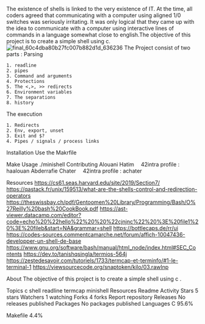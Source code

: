 The existence of shells is linked to the very existence of IT. At the time, all coders agreed that communicating with a computer using aligned 1/0 switches was seriously irritating. It was only logical that they came up with the idea to communicate with a computer using interactive lines of commands in a language somewhat close to english.The objective of this project is to create a simple shell using c.
![final_60c4dba80b27fc007b882d1d_636236](https://github.com/user-attachments/assets/7de51d39-96a7-4ab3-a545-8b801a520c8a)
The Project consist of two parts :
Parsing

    1. readline
    2. pipes
    3. Command and arguments
    4. Protections
    5. The <,>, >> redirects
    6. Environment variables
    7. The separations
    8. history
The execution

    1. Redirects
    2. Env, export, unset
    3. Exit and $?
    4. Pipes / signals / process links 
Installation
Use the Makrfile

Make
Usage
./minishell
Contributing
Alouani Hatim
 42intra profile : haalouan
Abderrafie Chater
 42intra profile : achater


Resources
https://cs61.seas.harvard.edu/site/2019/Section7/
https://qastack.fr/unix/159513/what-are-the-shells-control-and-redirection-operators
https://theswissbay.ch/pdf/Gentoomen%20Library/Programming/Bash/O%27Reilly%20bash%20CookBook.pdf
https://ast-viewer.datacamp.com/editor?code=echo%20%22hello%22%20%20%22cjnjnc%22%20%3E%20file1%20%3E%20fileb&start=NA&grammar=shell
https://bottlecaps.de/rr/ui
https://codes-sources.commentcamarche.net/forum/affich-10047436-developper-un-shell-de-base
https://www.gnu.org/software/bash/manual/html_node/index.html#SEC_Contents
https://dev.to/tanishqsingla/termios-564j
https://zestedesavoir.com/tutoriels/1733/termcap-et-terminfo/#1-le-terminal-1 https://viewsourcecode.org/snaptoken/kilo/03.rawInp

About
The objective of this project is to create a simple shell using c .

Topics
c shell readline termcap minishell
Resources
 Readme
 Activity
Stars
 5 stars
Watchers
 1 watching
Forks
 4 forks
Report repository
Releases
No releases published
Packages
No packages published
Languages
C
95.6%
 
Makefile
4.4%
